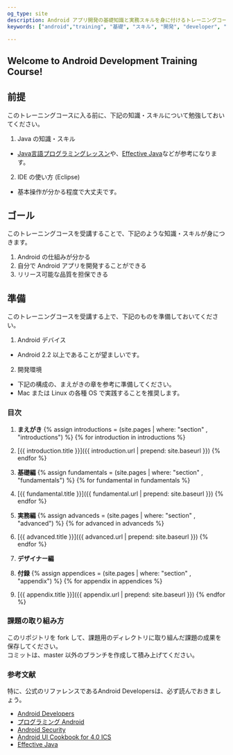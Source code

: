 ```yaml
---
og_type: site
description: Android アプリ開発の基礎知識と実務スキルを身に付けるトレーニングコース
keywords: ["android","training", "基礎", "スキル", "開発", "developer", "プログラミング"]

---
```


## Welcome to Android Development Training Course!


前提
------

このトレーニングコースに入る前に、下記の知識・スキルについて勉強しておいてください。

1. Java の知識・スキル
  * [Java言語プログラミングレッスン](http://www.hyuki.com/jb/)や、[Effective Java](http://amzn.to/Sr8iPe)などが参考になります。
2. IDE の使い方 (Eclipse)
  * 基本操作が分かる程度で大丈夫です。

ゴール
------

このトレーニングコースを受講することで、下記のような知識・スキルが身につきます。

1. Android の仕組みが分かる
2. 自分で Android アプリを開発することができる
3. リリース可能な品質を担保できる

準備
------

このトレーニングコースを受講する上で、下記のものを準備しておいてください。

1. Android デバイス
  * Android 2.2 以上であることが望ましいです。
2. 開発環境
  * 下記の構成の、まえがきの章を参考に準備してください。
  * Mac または Linux の各種 OS で実践することを推奨します。

### 目次

1. **まえがき**
  {% assign introductions = (site.pages | where: "section" , "introductions") %}
  {% for introduction in introductions %}
  1. [{{ introduction.title }}]({{ introduction.url | prepend: site.baseurl }})
  {% endfor %}
1. **基礎編**
  {% assign fundamentals = (site.pages | where: "section" , "fundamentals") %}
  {% for fundamental in fundamentals %}
  1. [{{ fundamental.title }}]({{ fundamental.url | prepend: site.baseurl }})
  {% endfor %}
1. **実務編**
  {% assign advanceds = (site.pages | where: "section" , "advanced") %}
  {% for advanced in advanceds %}
  1. [{{ advanced.title }}]({{ advanced.url | prepend: site.baseurl }})
  {% endfor %}

1. **デザイナー編**

1. **付録**
  {% assign appendices = (site.pages | where: "section" , "appendix") %}
  {% for appendix in appendices %}
  1. [{{ appendix.title }}]({{ appendix.url | prepend: site.baseurl }})
  {% endfor %}

### 課題の取り組み方

このリポジトリを fork して、課題用のディレクトリに取り組んだ課題の成果を保存してください。<br />
コミットは、master 以外のブランチを作成して積み上げてください。

### 参考文献

特に、公式のリファレンスであるAndroid Developersは、必ず読んでおきましょう。

- [Android Developers](http://developer.android.com/index.html)
- [プログラミング Android](http://amzn.to/wr7Yi6)
- [Android Security](http://amzn.to/14TyzvG)
- [Android UI Cookbook for 4.0 ICS](http://amzn.to/10Pg1WR)
- [Effective Java](http://amzn.to/Sr8iPe)
